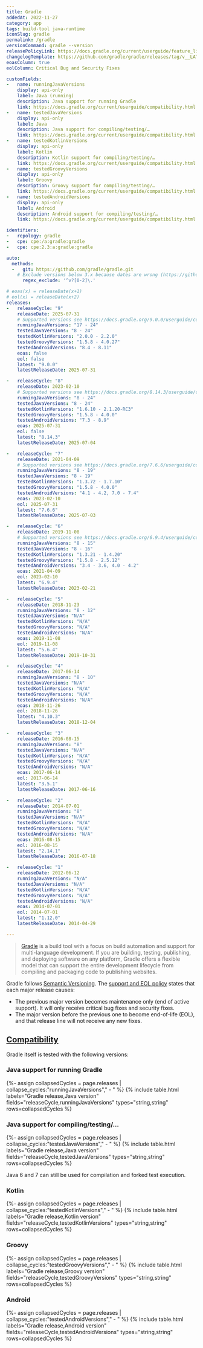 ```yaml
---
title: Gradle
addedAt: 2022-11-27
category: app
tags: build-tool java-runtime
iconSlug: gradle
permalink: /gradle
versionCommand: gradle --version
releasePolicyLink: https://docs.gradle.org/current/userguide/feature_lifecycle.html#eol_support
changelogTemplate: https://github.com/gradle/gradle/releases/tag/v__LATEST__
eoasColumn: true
eolColumn: Critical Bug and Security Fixes

customFields:
-   name: runningJavaVersions
    display: api-only
    label: Java (running)
    description: Java support for running Gradle
    link: https://docs.gradle.org/current/userguide/compatibility.html
-   name: testedJavaVersions
    display: api-only
    label: Java
    description: Java support for compiling/testing/…
    link: https://docs.gradle.org/current/userguide/compatibility.html
-   name: testedKotlinVersions
    display: api-only
    label: Kotlin
    description: Kotlin support for compiling/testing/…
    link: https://docs.gradle.org/current/userguide/compatibility.html
-   name: testedGroovyVersions
    display: api-only
    label: Groovy
    description: Groovy support for compiling/testing/…
    link: https://docs.gradle.org/current/userguide/compatibility.html
-   name: testedAndroidVersions
    display: api-only
    label: Android
    description: Android support for compiling/testing/…
    link: https://docs.gradle.org/current/userguide/compatibility.html

identifiers:
-   repology: gradle
-   cpe: cpe:/a:gradle:gradle
-   cpe: cpe:2.3:a:gradle:gradle

auto:
  methods:
  -   git: https://github.com/gradle/gradle.git
    # Exclude versions below 3.x because dates are wrong (https://github.com/endoflife-date/endoflife.date/pull/3619).
      regex_exclude: '^v?[0-2]\.'

# eoas(x) = releaseDate(x+1)
# eol(x) = releaseDate(x+2)
releases:
-   releaseCycle: "9"
    releaseDate: 2025-07-31
    # Supported versions see https://docs.gradle.org/9.0.0/userguide/compatibility.html
    runningJavaVersions: "17 - 24"
    testedJavaVersions: "8 - 24"
    testedKotlinVersions: "2.0.0 - 2.2.0"
    testedGroovyVersions: "1.5.8 - 4.0.27"
    testedAndroidVersions: "8.4 - 8.11"
    eoas: false
    eol: false
    latest: "9.0.0"
    latestReleaseDate: 2025-07-31

-   releaseCycle: "8"
    releaseDate: 2023-02-10
    # Supported versions see https://docs.gradle.org/8.14.3/userguide/compatibility.html
    runningJavaVersions: "8 - 24"
    testedJavaVersions: "8 - 24"
    testedKotlinVersions: "1.6.10 - 2.1.20-RC3"
    testedGroovyVersions: "1.5.8 - 4.0.0"
    testedAndroidVersions: "7.3 - 8.9"
    eoas: 2025-07-31
    eol: false
    latest: "8.14.3"
    latestReleaseDate: 2025-07-04

-   releaseCycle: "7"
    releaseDate: 2021-04-09
    # Supported versions see https://docs.gradle.org/7.6.6/userguide/compatibility.html
    runningJavaVersions: "8 - 19"
    testedJavaVersions: "8 - 19"
    testedKotlinVersions: "1.3.72 - 1.7.10"
    testedGroovyVersions: "1.5.8 - 4.0.0"
    testedAndroidVersions: "4.1 - 4.2, 7.0 - 7.4"
    eoas: 2023-02-10
    eol: 2025-07-31
    latest: "7.6.6"
    latestReleaseDate: 2025-07-03

-   releaseCycle: "6"
    releaseDate: 2019-11-08
    # Supported versions see https://docs.gradle.org/6.9.4/userguide/compatibility.html
    runningJavaVersions: "8 - 15"
    testedJavaVersions: "8 - 16"
    testedKotlinVersions: "1.3.21 - 1.4.20"
    testedGroovyVersions: "1.5.8 - 2.5.12"
    testedAndroidVersions: "3.4 - 3.6, 4.0 - 4.2"
    eoas: 2021-04-09
    eol: 2023-02-10
    latest: "6.9.4"
    latestReleaseDate: 2023-02-21

-   releaseCycle: "5"
    releaseDate: 2018-11-23
    runningJavaVersions: "8 - 12"
    testedJavaVersions: "N/A"
    testedKotlinVersions: "N/A"
    testedGroovyVersions: "N/A"
    testedAndroidVersions: "N/A"
    eoas: 2019-11-08
    eol: 2019-11-08
    latest: "5.6.4"
    latestReleaseDate: 2019-10-31

-   releaseCycle: "4"
    releaseDate: 2017-06-14
    runningJavaVersions: "8 - 10"
    testedJavaVersions: "N/A"
    testedKotlinVersions: "N/A"
    testedGroovyVersions: "N/A"
    testedAndroidVersions: "N/A"
    eoas: 2018-11-26
    eol: 2018-11-26
    latest: "4.10.3"
    latestReleaseDate: 2018-12-04

-   releaseCycle: "3"
    releaseDate: 2016-08-15
    runningJavaVersions: "8"
    testedJavaVersions: "N/A"
    testedKotlinVersions: "N/A"
    testedGroovyVersions: "N/A"
    testedAndroidVersions: "N/A"
    eoas: 2017-06-14
    eol: 2017-06-14
    latest: "3.5.1"
    latestReleaseDate: 2017-06-16

-   releaseCycle: "2"
    releaseDate: 2014-07-01
    runningJavaVersions: "8"
    testedJavaVersions: "N/A"
    testedKotlinVersions: "N/A"
    testedGroovyVersions: "N/A"
    testedAndroidVersions: "N/A"
    eoas: 2016-08-15
    eol: 2016-08-15
    latest: "2.14.1"
    latestReleaseDate: 2016-07-18

-   releaseCycle: "1"
    releaseDate: 2012-06-12
    runningJavaVersions: "N/A"
    testedJavaVersions: "N/A"
    testedKotlinVersions: "N/A"
    testedGroovyVersions: "N/A"
    testedAndroidVersions: "N/A"
    eoas: 2014-07-01
    eol: 2014-07-01
    latest: "1.12.0"
    latestReleaseDate: 2014-04-29

---
```


> [Gradle](https://gradle.org/) is a build tool with a focus on build automation and support for
> multi-language development. If you are building, testing, publishing, and deploying software on
> any platform, Gradle offers a flexible model that can support the entire development lifecycle
> from compiling and packaging code to publishing websites.

Gradle follows [Semantic Versioning](https://semver.org/). The
[support and EOL policy](https://docs.gradle.org/current/userguide/feature_lifecycle.html#eol_support) states that each major release causes:
- The previous major version becomes maintenance only (end of active support). It will only receive critical bug fixes and security fixes.
- The major version before the previous one to become end-of-life (EOL), and that release line will not receive any new fixes.

## [Compatibility](https://docs.gradle.org/current/userguide/compatibility.html)

Gradle itself is tested with the following versions:

### Java support for running Gradle

{%- assign collapsedCycles = page.releases | collapse_cycles:"runningJavaVersions"," - " %}
{% include table.html
labels="Gradle release,Java version"
fields="releaseCycle,runningJavaVersions"
types="string,string"
rows=collapsedCycles %}

### Java support for compiling/testing/…

{%- assign collapsedCycles = page.releases | collapse_cycles:"testedJavaVersions"," - " %}
{% include table.html
labels="Gradle release,Java version"
fields="releaseCycle,testedJavaVersions"
types="string,string"
rows=collapsedCycles %}

Java 6 and 7 can still be used for compilation and forked test execution.

### Kotlin

{%- assign collapsedCycles = page.releases | collapse_cycles:"testedKotlinVersions"," - " %}
{% include table.html
labels="Gradle release,Kotlin version"
fields="releaseCycle,testedKotlinVersions"
types="string,string"
rows=collapsedCycles %}

### Groovy

{%- assign collapsedCycles = page.releases | collapse_cycles:"testedGroovyVersions"," - " %}
{% include table.html
labels="Gradle release,Groovy version"
fields="releaseCycle,testedGroovyVersions"
types="string,string"
rows=collapsedCycles %}

### Android

{%- assign collapsedCycles = page.releases | collapse_cycles:"testedAndroidVersions"," - " %}
{% include table.html
labels="Gradle release,Android version"
fields="releaseCycle,testedAndroidVersions"
types="string,string"
rows=collapsedCycles %}
